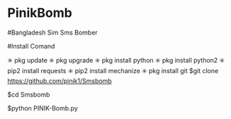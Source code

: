 # PinikBomb
#Bangladesh Sim Sms Bomber


#Install Comand


✳️ pkg update
✳️ pkg upgrade
✳️ pkg install python
✳️ pkg install python2
✳️ pip2 install requests
✳️ pip2 install mechanize
✳️ pkg install git
$git clone https://github.com/pinik1/Smsbomb

$cd Smsbomb

$python PINIK-Bomb.py
